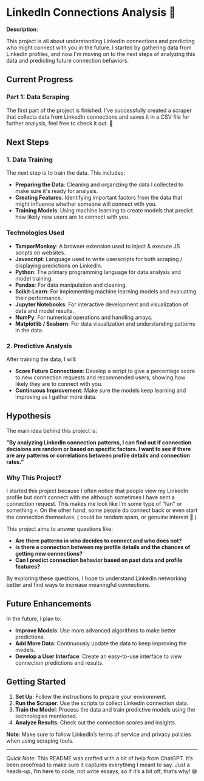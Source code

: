 # LinkedIn Connections Analysis 🧬

**Description**:

This project is all about understanding LinkedIn connections and predicting who might connect with you in the future. I started by gathering data from LinkedIn profiles, and now I'm moving on to the next steps of analyzing this data and predicting future connection behaviors.

## Current Progress

### Part 1: Data Scraping

The first part of the project is finished. I’ve successfully created a scraper that collects data from LinkedIn connections and saves it in a CSV file for further analysis, feel free to check it out. 🤞

## Next Steps

### 1. Data Training

The next step is to train the data. This includes:

- **Preparing the Data**: Cleaning and organizing the data I collected to make sure it's ready for analysis.
- **Creating Features**: Identifying important factors from the data that might influence whether someone will connect with you.
- **Training Models**: Using machine learning to create models that predict how likely new users are to connect with you.

### Technologies Used

- **TamperMonkey**: A browser extension used to inject & execute JS scripts on websites.
- **Javascript**: Language used to write userscripts for both scraping / displaying predictions on LinkedIn.
- **Python**: The primary programming language for data analysis and model training.
- **Pandas**: For data manipulation and cleaning.
- **Scikit-Learn**: For implementing machine learning models and evaluating their performance.
- **Jupyter Notebooks**: For interactive development and visualization of data and model results.
- **NumPy**: For numerical operations and handling arrays.
- **Matplotlib / Seaborn**: For data visualization and understanding patterns in the data.

### 2. Predictive Analysis

After training the data, I will:

- **Score Future Connections**: Develop a script to give a percentage score to new connection requests and recommended users, showing how likely they are to connect with you.
- **Continuous Improvement**: Make sure the models keep learning and improving as I gather more data.

## Hypothesis

The main idea behind this project is:

**“By analyzing LinkedIn connection patterns, I can find out if connection decisions are random or based on specific factors. I want to see if there are any patterns or correlations between profile details and connection rates.”**

### Why This Project?

I started this project because I often notice that people view my LinkedIn profile but don’t connect with me although sometimes I have sent a connection request. This makes me look like I’m some type of “fan” or something 💀. On the other hand, some people do connect back or even start the connection themselves. ( could be random spam, or genuine interest 🤯 )

This project aims to answer questions like:

- **Are there patterns in who decides to connect and who does not?**
- **Is there a connection between my profile details and the chances of getting new connections?**
- **Can I predict connection behavior based on past data and profile features?**

By exploring these questions, I hope to understand LinkedIn networking better and find ways to increase meaningful connections.

## Future Enhancements

In the future, I plan to:

- **Improve Models**: Use more advanced algorithms to make better predictions.
- **Add More Data**: Continuously update the data to keep improving the models.
- **Develop a User Interface**: Create an easy-to-use interface to view connection predictions and results.

## Getting Started

1. **Set Up**: Follow the instructions to prepare your environment.
2. **Run the Scraper**: Use the scripts to collect LinkedIn connection data.
3. **Train the Model**: Process the data and train predictive models using the technologies mentioned.
4. **Analyze Results**: Check out the connection scores and insights.

**Note**: Make sure to follow LinkedIn’s terms of service and privacy policies when using scraping tools.

---

*Quick Note*: This README was crafted with a bit of help from ChatGPT. It’s been proofread to make sure it captures everything I meant to say. Just a heads-up, I’m here to code, not write essays, so if it’s a bit off, that’s why! 😄
